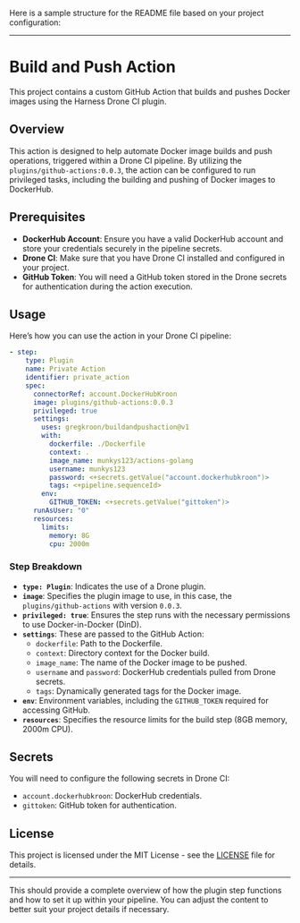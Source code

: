 Here is a sample structure for the README file based on your project configuration:

---

# Build and Push Action

This project contains a custom GitHub Action that builds and pushes Docker images using the Harness Drone CI plugin.

## Overview

This action is designed to help automate Docker image builds and push operations, triggered within a Drone CI pipeline. By utilizing the `plugins/github-actions:0.0.3`, the action can be configured to run privileged tasks, including the building and pushing of Docker images to DockerHub.

## Prerequisites

- **DockerHub Account**: Ensure you have a valid DockerHub account and store your credentials securely in the pipeline secrets.
- **Drone CI**: Make sure that you have Drone CI installed and configured in your project.
- **GitHub Token**: You will need a GitHub token stored in the Drone secrets for authentication during the action execution.

## Usage

Here’s how you can use the action in your Drone CI pipeline:

```yaml
- step:
    type: Plugin
    name: Private Action
    identifier: private_action
    spec:
      connectorRef: account.DockerHubKroon
      image: plugins/github-actions:0.0.3
      privileged: true
      settings:
        uses: gregkroon/buildandpushaction@v1
        with:
          dockerfile: ./Dockerfile
          context: .
          image_name: munkys123/actions-golang
          username: munkys123
          password: <+secrets.getValue("account.dockerhubkroon")>
          tags: <+pipeline.sequenceId>
        env:
          GITHUB_TOKEN: <+secrets.getValue("gittoken")>
      runAsUser: "0"
      resources:
        limits:
          memory: 8G
          cpu: 2000m
```

### Step Breakdown

- **`type: Plugin`**: Indicates the use of a Drone plugin.
- **`image`**: Specifies the plugin image to use, in this case, the `plugins/github-actions` with version `0.0.3`.
- **`privileged: true`**: Ensures the step runs with the necessary permissions to use Docker-in-Docker (DinD).
- **`settings`**: These are passed to the GitHub Action:
  - `dockerfile`: Path to the Dockerfile.
  - `context`: Directory context for the Docker build.
  - `image_name`: The name of the Docker image to be pushed.
  - `username` and `password`: DockerHub credentials pulled from Drone secrets.
  - `tags`: Dynamically generated tags for the Docker image.
- **`env`**: Environment variables, including the `GITHUB_TOKEN` required for accessing GitHub.
- **`resources`**: Specifies the resource limits for the build step (8GB memory, 2000m CPU).
  
## Secrets

You will need to configure the following secrets in Drone CI:

- `account.dockerhubkroon`: DockerHub credentials.
- `gittoken`: GitHub token for authentication.

## License

This project is licensed under the MIT License - see the [LICENSE](LICENSE) file for details.

---

This should provide a complete overview of how the plugin step functions and how to set it up within your pipeline. You can adjust the content to better suit your project details if necessary.
